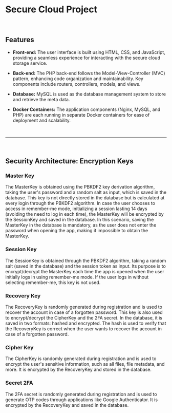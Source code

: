 # Secure Cloud Project

<br />

## Features

- **Front-end:** The user interface is built using HTML, CSS, and JavaScript, providing a seamless experience for interacting with the secure cloud storage service.

- **Back-end:** The PHP back-end follows the Model-View-Controller (MVC) pattern, enhancing code organization and maintainability. Key components include routers, controllers, models, and views.

- **Database:** MySQL is used as the database management system to store and retrieve the meta data.

- **Docker Containers:** The application components (Nginx, MySQL, and PHP) are each running in separate Docker containers for ease of deployment and scalability.

<br />
<hr>
<br />

## Security Architecture: Encryption Keys

### Master Key

The MasterKey is obtained using the PBKDF2 key derivation algorithm, taking the user's password and a random salt as input, which is saved in the database. 
This key is not directly stored in the database but is calculated at every login through the PBKDF2 algorithm. In case the user chooses to access in 
remember-me mode, initializing a session lasting 14 days (avoiding the need to log in each time), the MasterKey will be encrypted by the SessionKey and 
saved in the database. In this scenario, saving the MasterKey in the database is mandatory, as the user does not enter the password when opening the app, 
making it impossible to obtain the MasterKey.

### Session Key

The SessionKey is obtained through the PBKDF2 algorithm, taking a random salt (saved in the database) and the session token as input. Its purpose is to 
encrypt/decrypt the MasterKey each time the app is opened when the user initially logs in using remember-me mode. If the user logs in without selecting 
remember-me, this key is not used.

### Recovery Key

The RecoveryKey is randomly generated during registration and is used to recover the account in case of a forgotten password. This key is also used to 
encrypt/decrypt the CipherKey and the 2FA secret. In the database, it is saved in two formats: hashed and encrypted. The hash is used to verify that 
the RecoveryKey is correct when the user wants to recover the account in case of a forgotten password.

### Cipher Key

The CipherKey is randomly generated during registration and is used to encrypt the user's sensitive information, such as all files, file metadata, 
and more. It is encrypted by the RecoveryKey and stored in the database.

### Secret 2FA

The 2FA secret is randomly generated during registration and is used to generate OTP codes through applications like Google Authenticator. It is encrypted 
by the RecoveryKey and saved in the database.

<br />
